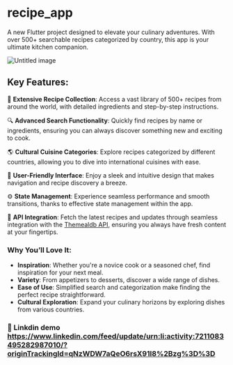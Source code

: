# recipe_app

A new Flutter project designed to elevate your culinary adventures. With over 500+ searchable recipes categorized by country, this app is your ultimate kitchen companion.


![Untitled image](https://github.com/isurubandara1/CODSOFT/assets/111081151/d1ea4b25-6985-45ea-9583-9f2ec41b11e5)


## Key Features:
🍲 **Extensive Recipe Collection**: Access a vast library of 500+ recipes from around the world, with detailed ingredients and step-by-step instructions.

🔍 **Advanced Search Functionality**: Quickly find recipes by name or ingredients, ensuring you can always discover something new and exciting to cook.

🌎 **Cultural Cuisine Categories**: Explore recipes categorized by different countries, allowing you to dive into international cuisines with ease.

📱 **User-Friendly Interface**: Enjoy a sleek and intuitive design that makes navigation and recipe discovery a breeze.

⚙️ **State Management**: Experience seamless performance and smooth transitions, thanks to effective state management within the app.

📡 **API Integration**: Fetch the latest recipes and updates through seamless integration with the [Themealdb API](https://www.themealdb.com/), ensuring you always have fresh content at your fingertips.

### Why You’ll Love It:
- **Inspiration**: Whether you're a novice cook or a seasoned chef, find inspiration for your next meal.
- **Variety**: From appetizers to desserts, discover a wide range of dishes.
- **Ease of Use**: Simplified search and categorization make finding the perfect recipe straightforward.
- **Cultural Exploration**: Expand your culinary horizons by exploring dishes from various countries.

### 🔷 Linkdin demo https://www.linkedin.com/feed/update/urn:li:activity:7211083495282987010/?originTrackingId=qNzWDW7aQeO6rsX91l8%2Bzg%3D%3D


